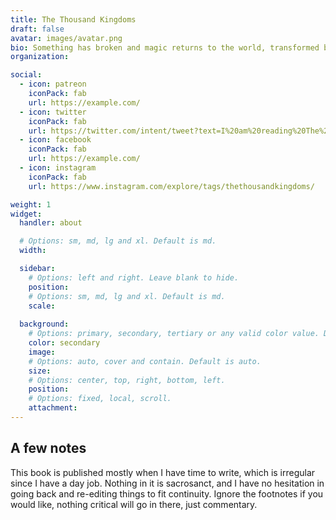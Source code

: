 ```yaml
---
title: The Thousand Kingdoms
draft: false
avatar: images/avatar.png
bio: Something has broken and magic returns to the world, transformed by modern life and broken into small pieces. Ella, a physics graduate student, stumbles into fate through a break in our reality and must somehow bridge the two sides in the coming conflict.
organization:

social:
  - icon: patreon
    iconPack: fab
    url: https://example.com/
  - icon: twitter
    iconPack: fab
    url: https://twitter.com/intent/tweet?text=I%20am%20reading%20The%20Thousand%20Kingdoms&url=https%3A%2F%2Fthethousandkingdoms.com
  - icon: facebook
    iconPack: fab
    url: https://example.com/
  - icon: instagram
    iconPack: fab
    url: https://www.instagram.com/explore/tags/thethousandkingdoms/

weight: 1
widget:
  handler: about

  # Options: sm, md, lg and xl. Default is md.
  width:

  sidebar:
    # Options: left and right. Leave blank to hide.
    position:
    # Options: sm, md, lg and xl. Default is md.
    scale:
  
  background:
    # Options: primary, secondary, tertiary or any valid color value. Default is primary.
    color: secondary
    image:
    # Options: auto, cover and contain. Default is auto.
    size:
    # Options: center, top, right, bottom, left.
    position:
    # Options: fixed, local, scroll.
    attachment: 
---
```


## A few notes

This book is published mostly when I have time to write, which is irregular since I have a day job. Nothing in it is sacrosanct, and I have no hesitation in going back and re-editing things to fit continuity. Ignore the footnotes if you would like, nothing critical will go in there, just commentary.
